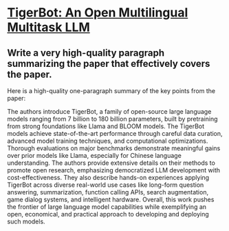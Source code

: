 # [TigerBot: An Open Multilingual Multitask LLM](https://arxiv.org/abs/2312.08688)

## Write a very high-quality paragraph summarizing the paper that effectively covers the paper.

 Here is a high-quality one-paragraph summary of the key points from the paper:

The authors introduce TigerBot, a family of open-source large language models ranging from 7 billion to 180 billion parameters, built by pretraining from strong foundations like Llama and BLOOM models. The TigerBot models achieve state-of-the-art performance through careful data curation, advanced model training techniques, and computational optimizations. Thorough evaluations on major benchmarks demonstrate meaningful gains over prior models like Llama, especially for Chinese language understanding. The authors provide extensive details on their methods to promote open research, emphasizing democratized LLM development with cost-effectiveness. They also describe hands-on experiences applying TigerBot across diverse real-world use cases like long-form question answering, summarization, function calling APIs, search augmentation, game dialog systems, and intelligent hardware. Overall, this work pushes the frontier of large language model capabilities while exemplifying an open, economical, and practical approach to developing and deploying such models.
